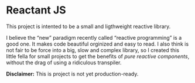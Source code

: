 # Reactant JS

This project is intented to be a small and ligthweight reactive library.

I believe the “new” paradigm recently called “reactive programming” is a good one. It makes code beautiful orginized and easy to read. I also think is not fair to be force into a big, slow and complex library, so I created this little fella for small projects to get the benefits of _pure reactive components_, without the drag of using a ridiculous transpiler.

**Disclaimer:** This is project is not yet production-ready.
